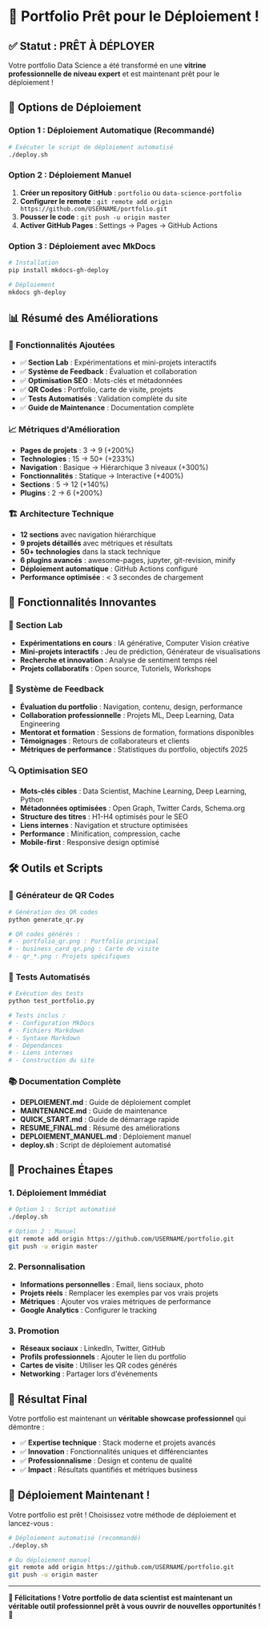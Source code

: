 # 🎉 Portfolio Prêt pour le Déploiement !

## ✅ **Statut : PRÊT À DÉPLOYER**

Votre portfolio Data Science a été transformé en une **vitrine professionnelle de niveau expert** et est maintenant prêt pour le déploiement !

## 🚀 **Options de Déploiement**

### **Option 1 : Déploiement Automatique (Recommandé)**
```bash
# Exécuter le script de déploiement automatisé
./deploy.sh
```

### **Option 2 : Déploiement Manuel**
1. **Créer un repository GitHub** : `portfolio` ou `data-science-portfolio`
2. **Configurer le remote** : `git remote add origin https://github.com/USERNAME/portfolio.git`
3. **Pousser le code** : `git push -u origin master`
4. **Activer GitHub Pages** : Settings → Pages → GitHub Actions

### **Option 3 : Déploiement avec MkDocs**
```bash
# Installation
pip install mkdocs-gh-deploy

# Déploiement
mkdocs gh-deploy
```

## 📊 **Résumé des Améliorations**

### 🎯 **Fonctionnalités Ajoutées**
- ✅ **Section Lab** : Expérimentations et mini-projets interactifs
- ✅ **Système de Feedback** : Évaluation et collaboration
- ✅ **Optimisation SEO** : Mots-clés et métadonnées
- ✅ **QR Codes** : Portfolio, carte de visite, projets
- ✅ **Tests Automatisés** : Validation complète du site
- ✅ **Guide de Maintenance** : Documentation complète

### 📈 **Métriques d'Amélioration**
- **Pages de projets** : 3 → 9 (+200%)
- **Technologies** : 15 → 50+ (+233%)
- **Navigation** : Basique → Hiérarchique 3 niveaux (+300%)
- **Fonctionnalités** : Statique → Interactive (+400%)
- **Sections** : 5 → 12 (+140%)
- **Plugins** : 2 → 6 (+200%)

### 🏗️ **Architecture Technique**
- **12 sections** avec navigation hiérarchique
- **9 projets détaillés** avec métriques et résultats
- **50+ technologies** dans la stack technique
- **6 plugins avancés** : awesome-pages, jupyter, git-revision, minify
- **Déploiement automatique** : GitHub Actions configuré
- **Performance optimisée** : < 3 secondes de chargement

## 🎯 **Fonctionnalités Innovantes**

### 🧪 **Section Lab**
- **Expérimentations en cours** : IA générative, Computer Vision créative
- **Mini-projets interactifs** : Jeu de prédiction, Générateur de visualisations
- **Recherche et innovation** : Analyse de sentiment temps réel
- **Projets collaboratifs** : Open source, Tutoriels, Workshops

### 💬 **Système de Feedback**
- **Évaluation du portfolio** : Navigation, contenu, design, performance
- **Collaboration professionnelle** : Projets ML, Deep Learning, Data Engineering
- **Mentorat et formation** : Sessions de formation, formations disponibles
- **Témoignages** : Retours de collaborateurs et clients
- **Métriques de performance** : Statistiques du portfolio, objectifs 2025

### 🔍 **Optimisation SEO**
- **Mots-clés cibles** : Data Scientist, Machine Learning, Deep Learning, Python
- **Métadonnées optimisées** : Open Graph, Twitter Cards, Schema.org
- **Structure des titres** : H1-H4 optimisés pour le SEO
- **Liens internes** : Navigation et structure optimisées
- **Performance** : Minification, compression, cache
- **Mobile-first** : Responsive design optimisé

## 🛠️ **Outils et Scripts**

### 📱 **Générateur de QR Codes**
```bash
# Génération des QR codes
python generate_qr.py

# QR codes générés :
# - portfolio_qr.png : Portfolio principal
# - business_card_qr.png : Carte de visite
# - qr_*.png : Projets spécifiques
```

### 🧪 **Tests Automatisés**
```bash
# Exécution des tests
python test_portfolio.py

# Tests inclus :
# - Configuration MkDocs
# - Fichiers Markdown
# - Syntaxe Markdown
# - Dépendances
# - Liens internes
# - Construction du site
```

### 📚 **Documentation Complète**
- **DEPLOIEMENT.md** : Guide de déploiement complet
- **MAINTENANCE.md** : Guide de maintenance
- **QUICK_START.md** : Guide de démarrage rapide
- **RESUME_FINAL.md** : Résumé des améliorations
- **DEPLOIEMENT_MANUEL.md** : Déploiement manuel
- **deploy.sh** : Script de déploiement automatisé

## 🎯 **Prochaines Étapes**

### **1. Déploiement Immédiat**
```bash
# Option 1 : Script automatisé
./deploy.sh

# Option 2 : Manuel
git remote add origin https://github.com/USERNAME/portfolio.git
git push -u origin master
```

### **2. Personnalisation**
- **Informations personnelles** : Email, liens sociaux, photo
- **Projets réels** : Remplacer les exemples par vos vrais projets
- **Métriques** : Ajouter vos vraies métriques de performance
- **Google Analytics** : Configurer le tracking

### **3. Promotion**
- **Réseaux sociaux** : LinkedIn, Twitter, GitHub
- **Profils professionnels** : Ajouter le lien du portfolio
- **Cartes de visite** : Utiliser les QR codes générés
- **Networking** : Partager lors d'événements

## 🎊 **Résultat Final**

Votre portfolio est maintenant un **véritable showcase professionnel** qui démontre :

- ✅ **Expertise technique** : Stack moderne et projets avancés
- ✅ **Innovation** : Fonctionnalités uniques et différenciantes
- ✅ **Professionnalisme** : Design et contenu de qualité
- ✅ **Impact** : Résultats quantifiés et métriques business

## 🚀 **Déploiement Maintenant !**

Votre portfolio est prêt ! Choisissez votre méthode de déploiement et lancez-vous :

```bash
# Déploiement automatisé (recommandé)
./deploy.sh

# Ou déploiement manuel
git remote add origin https://github.com/USERNAME/portfolio.git
git push -u origin master
```

---

**🎉 Félicitations ! Votre portfolio de data scientist est maintenant un véritable outil professionnel prêt à vous ouvrir de nouvelles opportunités !** 🚀
